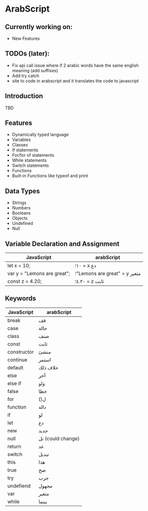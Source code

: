 # ArabScript

## Currently working on:
- New Features

## TODOs (later):
- Fix api call issue where if 2 arabic words have the same english meaning (add suffixes)
- Add try catch
- site to code in arabscript and it translates the code to javascript

## Introduction

TBD

## Features

- Dynamically typed language
- Variables
- Classes 
- If statements
- For/for of statements
- While statements
- Switch statements 
- Functions 
- Built-in Functions like typeof and print

## Data Types

- Strings
- Numbers 
- Booleans
- Objects
- Undefined
- Null

## Variable Declaration and Assignment
| JavaScript                  | arabScript                    |
| --------------------------- | ----------------------------- |
| let x = 10;                 | ١٠؛ = x دع                    |
| var y = "Lemons are great"; | ؛"Lemons are great" = y متغير |
| const z = 4.20;             | ٤.٢٠؛ = z ثابت                |


## Keywords

| JavaScript | arabScript                   |
| ---------- | -----------------------------|
| break      | قف                           |
| case       | حالة                         |
| class      | صنف                          |
| const      | ثابت                         |
| constructor| منشئ                         |
| continue   | استمر                        |
| default    | خلاف ذلك                      |
| else       | آخر                          |
| else if    | ولو                          |
| false      | خطا                          |
| for        | ()ل                          |
| function   | دالة                         |
| if         | لو                           |
| let        | دع                           |
| new        | جديد                         |
| null       | نل (could change)            |
| return     | عد                           |
| switch     | تبديل                        |
| this       | هذا                          |
| true       | صح                           |
| try        | جرب                          |
| undefiend  | مجهول                        |
| var        | متغير                        |
| while      | بينما                        |
